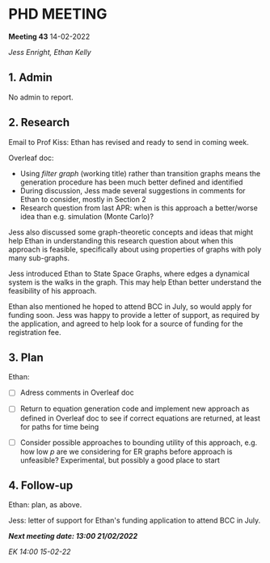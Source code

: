 # PHD MEETING

__Meeting 43__
14-02-2022


_Jess Enright,_
_Ethan Kelly_


## 1. Admin

No admin to report.


## 2. Research

Email to Prof Kiss: Ethan has revised and ready to send in coming week.

Overleaf doc:
 - Using _filter graph_ (working title) rather than transition graphs means the generation procedure has been much better defined and identified
 - During discussion, Jess made several suggestions in comments for Ethan to consider, mostly in Section 2
 - Research question from last APR: when is this approach a better/worse idea than e.g. simulation (Monte Carlo)?

Jess also discussed some graph-theoretic concepts and ideas that might help Ethan in understanding this research question about when this approach is feasible, specifically about using properties of graphs with poly many sub-graphs.

Jess introduced Ethan to State Space Graphs, where edges a dynamical system is the walks in the graph. This may help Ethan better understand the feasibility of his approach.

Ethan also mentioned he hoped to attend BCC in July, so would apply for funding soon. Jess was happy to provide a letter of support, as required by the application, and agreed to help look for a source of funding for the registration fee.


## 3. Plan

Ethan: 
 - [ ] Adress comments in Overleaf doc
 - [ ] Return to equation generation code and implement new approach as defined in Overleaf doc to see if correct equations are returned, at least for paths for time being
 - [ ] Consider possible approaches to bounding utility of this approach, e.g. how low $p$ are we considering for ER graphs before approach is unfeasible? Experimental, but possibly a good place to start


## 4. Follow-up

Ethan: plan, as above.

Jess: letter of support for Ethan's funding application to attend BCC in July.


**_Next meeting date: 13:00 21/02/2022_**



_EK 14:00 15-02-22_

